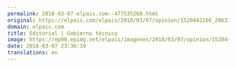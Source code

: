 ```yaml
---
permalink: 2018-03-07-elpais.com--477535260.html
original: https://elpais.com/elpais/2018/03/07/opinion/1520442166_206333.html#?ref=rss&format=simple&link=link
domain: elpais.com
title: Editorial | Gobierno técnico
image: https://ep00.epimg.net/elpais/imagenes/2018/03/07/opinion/1520442166_206333_1520442294_rrss_normal.jpg
date: 2018-03-07 23:36:19
translations: en
---
```


